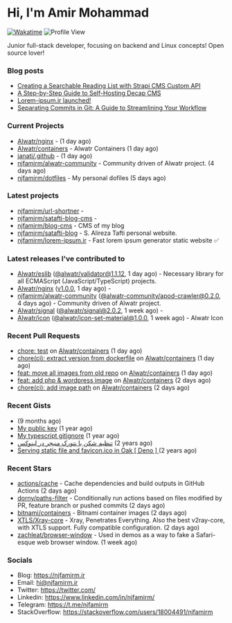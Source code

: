# Hi, I'm Amir Mohammad
[![Wakatime](https://wakatime.com/badge/user/68776a95-d771-48a4-a960-90136239e4fd.svg)](https://wakatime.com/@68776a95-d771-48a4-a960-90136239e4fd)
![Profile View](https://komarev.com/ghpvc/?username=njfamirm)

Junior full-stack developer, focusing on backend and Linux concepts!
Open source lover!

### Blog posts

- [Creating a Searchable Reading List with Strapi CMS Custom API](https://www.njfamirm.ir/en/blog/strapi-custom-api/)
- [A Step-by-Step Guide to Self-Hosting Decap CMS](https://www.njfamirm.ir/en/blog/self-hosting-decap-cms/)
- [Lorem-ipsum.ir launched!](https://www.njfamirm.ir/en/blog/lorem-ipsum-ir-launched/)
- [Separating Commits in Git: A Guide to Streamlining Your Workflow](https://www.njfamirm.ir/en/blog/git-separate/)


### Current Projects

- [Alwatr/nginx](https://github.com/Alwatr/nginx) -  (1 day ago)
- [Alwatr/containers](https://github.com/Alwatr/containers) - Alwatr Containers (1 day ago)
- [janati/.github](https://github.com/janati/.github) -  (1 day ago)
- [njfamirm/alwatr-community](https://github.com/njfamirm/alwatr-community) - Community driven of Alwatr project. (4 days ago)
- [njfamirm/dotfiles](https://github.com/njfamirm/dotfiles) - My personal dofiles (5 days ago)

### Latest projects

- [njfamirm/url-shortner](https://github.com/njfamirm/url-shortner) - 
- [njfamirm/satafti-blog-cms](https://github.com/njfamirm/satafti-blog-cms) - 
- [njfamirm/blog-cms](https://github.com/njfamirm/blog-cms) - CMS of my blog
- [njfamirm/satafti-blog](https://github.com/njfamirm/satafti-blog) - S. Alireza Tafti personal website.
- [njfamirm/lorem-ipsum.ir](https://github.com/njfamirm/lorem-ipsum.ir) - Fast lorem ipsum generator static website ✅

### Latest releases I've contributed to

- [Alwatr/eslib](https://github.com/Alwatr/eslib) ([@alwatr/validator@1.1.12](https://github.com/Alwatr/eslib/releases/tag/%40alwatr/validator%401.1.12), 1 day ago) - Necessary library for all ECMAScript (JavaScript/TypeScript) projects.
- [Alwatr/nginx](https://github.com/Alwatr/nginx) ([v1.0.0](https://github.com/Alwatr/nginx/releases/tag/v1.0.0), 1 day ago) - 
- [njfamirm/alwatr-community](https://github.com/njfamirm/alwatr-community) ([@alwatr-community/apod-crawler@0.2.0](https://github.com/njfamirm/alwatr-community/releases/tag/%40alwatr-community/apod-crawler%400.2.0), 4 days ago) - Community driven of Alwatr project.
- [Alwatr/signal](https://github.com/Alwatr/signal) ([@alwatr/signal@2.0.2](https://github.com/Alwatr/signal/releases/tag/%40alwatr/signal%402.0.2), 1 week ago) - 
- [Alwatr/icon](https://github.com/Alwatr/icon) ([@alwatr/icon-set-material@1.0.0](https://github.com/Alwatr/icon/releases/tag/%40alwatr/icon-set-material%401.0.0), 1 week ago) - Alwatr Icon

### Recent Pull Requests

- [chore: test](https://github.com/Alwatr/containers/pull/8) on [Alwatr/containers](https://github.com/Alwatr/containers) (1 day ago)
- [chore(ci): extract version from dockerfile](https://github.com/Alwatr/containers/pull/7) on [Alwatr/containers](https://github.com/Alwatr/containers) (1 day ago)
- [feat: move all images from old repo](https://github.com/Alwatr/containers/pull/6) on [Alwatr/containers](https://github.com/Alwatr/containers) (1 day ago)
- [feat: add php &amp; wordpress image](https://github.com/Alwatr/containers/pull/4) on [Alwatr/containers](https://github.com/Alwatr/containers) (2 days ago)
- [chore(ci): add image path](https://github.com/Alwatr/containers/pull/3) on [Alwatr/containers](https://github.com/Alwatr/containers) (2 days ago)

### Recent Gists

- [](https://gist.github.com/022d07ecd84e69ad31ef0bcd32d86b59) (9 months ago)
- [My public key](https://gist.github.com/879f720c9ca74a0934ce571b7285ed34) (1 year ago)
- [My typescript gitignore](https://gist.github.com/6a40b1912daab3f91a02a7b53f3f76c3) (1 year ago)
- [تنظیم شکن با نتورک منیجر در لینوکس](https://gist.github.com/cc40c344e89bdcdf77085cbf1fc05162) (2 years ago)
- [Serving static file and favicon.ico in Oak [ Deno ] ](https://gist.github.com/9bcaca2b6a672e729c099193b4aafe9f) (2 years ago)

### Recent Stars

- [actions/cache](https://github.com/actions/cache) - Cache dependencies and build outputs in GitHub Actions (2 days ago)
- [dorny/paths-filter](https://github.com/dorny/paths-filter) - Conditionally run actions based on files modified by PR, feature branch or pushed commits (2 days ago)
- [bitnami/containers](https://github.com/bitnami/containers) - Bitnami container images (2 days ago)
- [XTLS/Xray-core](https://github.com/XTLS/Xray-core) - Xray, Penetrates Everything. Also the best v2ray-core, with XTLS support. Fully compatible configuration. (2 days ago)
- [zachleat/browser-window](https://github.com/zachleat/browser-window) - Used in demos as a way to fake a Safari-esque web browser window. (1 week ago)

### Socials

- Blog: https://njfamirm.ir
- Email: hi@njfamirm.ir
- Twitter: https://twitter.com/
- Linkedin: https://www.linkedin.com/in/njfamirm/
- Telegram: https://t.me/njfamirm
- StackOverflow: https://stackoverflow.com/users/18004491/njfamirm
